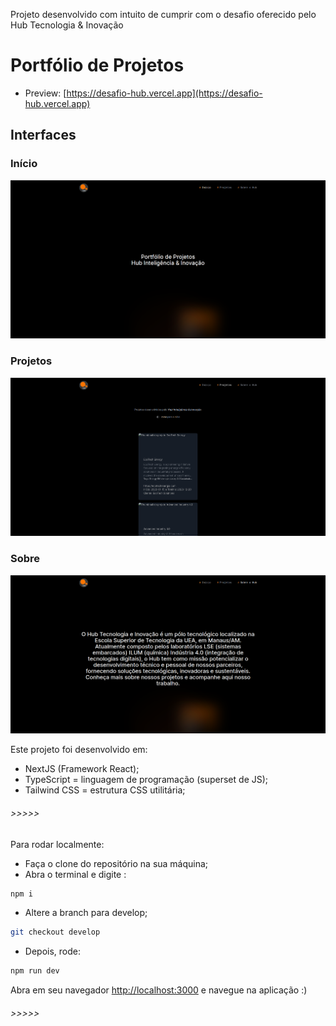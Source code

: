 Projeto desenvolvido com intuito de cumprir com o desafio oferecido pelo Hub Tecnologia & Inovação

# Portfólio de Projetos

- Preview: [https://desafio-hub.vercel.app](https://desafio-hub.vercel.app)

## Interfaces

### Início
![Capturar](./public/home.png)

### Projetos
![Capturar](./public/projetos.png)

### Sobre
![Capturar](./public/sobre.png)

Este projeto foi desenvolvido em:

- NextJS (Framework React);
- TypeScript = linguagem de programação (superset de JS);
- Tailwind CSS = estrutura CSS utilitária;

###### >>>>>

Para rodar localmente:

- Faça o clone do repositório na sua máquina;
- Abra o terminal e digite :
```bash
npm i
```
- Altere a branch para develop;
```bash
git checkout develop
```
- Depois, rode:
```bash
npm run dev
```

Abra em seu navegador [http://localhost:3000](http://localhost:3000) e navegue na aplicação :)

###### >>>>>

